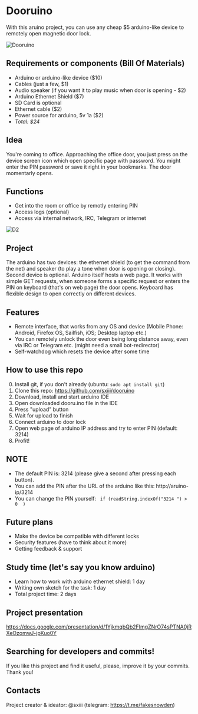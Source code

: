 # Dooruino
With this aruino project, you can use any cheap $5 arduino-like device to remotely open magnetic door lock.

![Dooruino](https://imgur.com/PV8F1cF.png)

## Requirements or components (Bill Of Materials)
* Arduino or arduino-like device ($10)
* Cables (just a few, $1)
* Audio speaker (if you want it to play music when door is opening - $2)
* Arduino Ethernet Shield ($7)
* SD Card is optional
* Ethernet cable ($2)
* Power source for arduino, 5v 1a ($2)
* *Total: $24*

## Idea
You're coming to office. Approaching the office door, you just press on the device screen icon which open specific page with password. You might enter the PIN password or save it right in your bookmarks. The door momentarly opens.

## Functions
* Get into the room or office by remotly entering PIN
* Access logs (optional)
* Access via internal network, IRC, Telegram or internet

![D2](https://imgur.com/ahshxYm.png)

## Project
The arduino has two devices: the ethernet shield (to get the command from the net) and speaker (to play a tone when door is opening or closing). Second device is optional. Arduino itself hosts a web page. It works with simple GET requests, when someone forms a specific request or enters the PIN on keyboard (that's on web page) the door opens. Keyboard has flexible design to open correctly on different devices.

## Features
* Remote interface, that works from any OS and device (Mobile Phone: Android, Firefox OS, Sailfish, iOS; Desktop laptop etc.)
* You can remotely unlock the door even being long distance away, even via IRC or Telegram etc. (might need a small bot-redirector)
* Self-watchdog which resets the device after some time

## How to use this repo
0) Install git, if you don't already (ubuntu: `sudo apt install git`)
1) Clone this repo: https://github.com/sxiii/dooruino
2) Download, install and start arduino IDE
3) Open downloaded dooru.ino file in the IDE
4) Press "upload" button
5) Wait for upload to finish
6) Connect arduino to door lock
7) Open web page of arduino IP address and try to enter PIN (default: 3214)
8) Profit!

## NOTE
* The default PIN is: 3214 (please give a second after pressing each button).
* You can add the PIN after the URL of the arduino like this: http://aruino-ip/3214
* You can change the PIN yourself: ` if (readString.indexOf("3214 ") > 0  )`

## Future plans
* Make the device be compatible with different locks
* Security features (have to think about it more)
* Getting feedback & support

## Study time (let's say you know arduino)
* Learn how to work with arduino ethernet shield: 1 day
* Writing own sketch for the task: 1 day
* Total project time: 2 days

## Project presentation
https://docs.google.com/presentation/d/1YjkmqbQb2FImgZNrO74sPTNA0jRXeOzomwJ-jpKuo0Y

## Searching for developers and commits!
If you like this project and find it useful, please, improve it by your commits. Thank you!

## Contacts
Project creator & ideator: @sxiii (telegram: https://t.me/fakesnowden)
